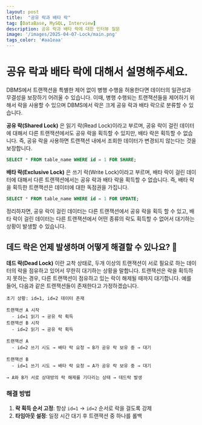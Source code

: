 ```yaml
---
layout: post
title:  "공유 락과 배타 락"
tag: [DataBase, MySQL, Interview]
description: 공유 락과 배타 락에 대한 인터뷰 질문
image: '/images/2025-04-07-Lock/main.png'
tags_color: '#aa1eaa'
---
```



# 공유 락과 배타 락에 대해서 설명해주세요.

DBMS에서 트랜잭션을 특별한 제어 없이 병행 수행을 허용한다면 데이터의 일관성과 무결성을 보장하기 어려울 수 있습니다. 이때, 병행 수행되는 트랜잭션들을 제어하기 위해서 락을 사용할 수 있으며 DBMS에서 락은 크게 공유 락과 배타 락으로 분류할 수 있습니다.

**공유 락(Shared Lock)** 은 읽기 락(Read Lock)이라고 부르며, 공유 락이 걸린 데이터에 대해서 다른 트랜잭션에서도 공유 락을 획득할 수 있지만, 배타 락은 획득할 수 없습니다. 즉, 공유 락을 사용하면 트랜잭션 내에서 조회한 데이터가 변경되지 않는다는 것을 보장합니다.

```sql
SELECT * FROM table_name WHERE id = 1 FOR SHARE;
```

**배타 락(Exclusive Lock)** 은 쓰기 락(Write Lock)이라고 부르며, 배타 락이 걸린 데이터에 대해서 다른 트랜잭션에서는 공유 락과 배타 락을 획득할 수 없습니다. 즉, 배타 락을 획득한 트랜잭션은 데이터에 대한 독점권을 가집니다.

```sql
SELECT * FROM table_name WHERE id = 1 FOR UPDATE;
```

정리하자면, 공유 락이 걸린 데이터는 다른 트랜잭션에서 공유 락을 획득 할 수 있고, 배타 락이 걸린 데이터는 다른 트랜잭션에서 어떤 종류의 락도 획득할 수 없어서 대기하는 상황이 발생할 수 있습니다.

## 데드 락은 언제 발생하며 어떻게 해결할 수 있나요? 🤔

**데드 락(Dead Lock)** 이란 교착 상태로, 두개 이상의 트랜잭션이 서로 필요로 하는 데이터의 락을 점유하고 있어서 무한히 대기하는 상황을 말합니다. 트랜잭션은 락을 획득하지 못하는 경우, 다른 트랜잭션이 점유하고 있는 락이 해제될 때까지 대기합니다. 예를 들어, 다음과 같은 트랜잭션들이 존재한다고 가정하겠습니다.

```
초기 상황: id=1, id=2 데이터 존재

트랜잭션 A 시작
  - id=1 읽기 → 공유 락 획득
트랜잭션 B 시작
  - id=2 읽기 → 공유 락 획득

트랜잭션 A
  - id=2 쓰기 시도 → 배타 락 요청 → B가 공유 락 보유 중 → 대기

트랜잭션 B
  - id=1 쓰기 시도 → 배타 락 요청 → A가 공유 락 보유 중 → 대기

→ A와 B가 서로 상대방의 락 해제를 기다리는 상태 → 데드락 발생

```

### 해결 방법

1. **락 획득 순서 고정**: 항상 `id=1` → `id=2` 순서로 락을 걸도록 강제
2. **타임아웃 설정**: 일정 시간 대기 후 트랜잭션 중 하나를 롤백

